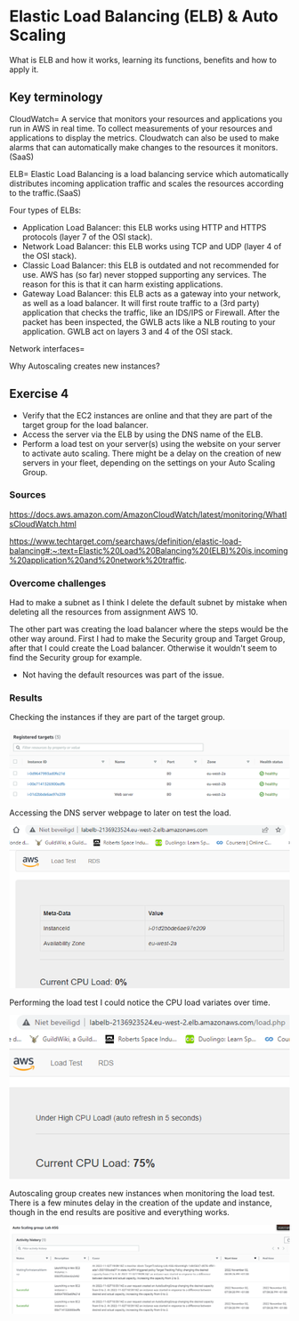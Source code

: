 # Elastic Load Balancing (ELB) & Auto Scaling
What is ELB and how it works, learning its functions, benefits and how to apply it.

## Key terminology
CloudWatch= A service that monitors your resources and applications you run in AWS in real time. To collect measurements of your resources and applications to display the metrics. Cloudwatch can also be used to make alarms that can automatically make changes to the resources it monitors.(SaaS)

ELB= Elastic Load Balancing is a load balancing service which automatically distributes incoming application traffic and scales the resources according to the traffic.(SaaS)

Four types of ELBs:
- Application Load Balancer: this ELB works using HTTP and HTTPS protocols (layer 7 of the OSI stack).
- Network Load Balancer: this ELB works using TCP and UDP (layer 4 of the OSI stack).
- Classic Load Balancer: this ELB is outdated and not recommended for use. AWS has (so far) never stopped supporting any services. The reason for this is that it can harm existing applications.
- Gateway Load Balancer: this ELB acts as a gateway into your network, as well as a load balancer. It will first route traffic to a (3rd party) application that checks the traffic, like an IDS/IPS or Firewall. After the packet has been inspected, the GWLB acts like a NLB routing to your application. GWLB act on layers 3 and 4 of the OSI stack.

Network interfaces= 

Why Autoscaling creates new instances?

## Exercise 4
- Verify that the EC2 instances are online and that they are part of the target group for the load balancer.
- Access the server via the ELB by using the DNS name of the ELB.
- Perform a load test on your server(s) using the website on your server to activate auto scaling. There might be a delay on the creation of new servers in your fleet, depending on the settings on your Auto Scaling Group.

### Sources
https://docs.aws.amazon.com/AmazonCloudWatch/latest/monitoring/WhatIsCloudWatch.html

https://www.techtarget.com/searchaws/definition/elastic-load-balancing#:~:text=Elastic%20Load%20Balancing%20(ELB)%20is,incoming%20application%20and%20network%20traffic.

### Overcome challenges
Had to make a subnet as I think I delete the default subnet by mistake when deleting all the resources from assignment AWS 10.

The other part was creating the load balancer where the steps would be the other way around. First I had to make the Security group and Target Group, after that I could create the Load balancer. Otherwise it wouldn't seem to find the Security group for example.

- Not having the default resources was part of the issue.

### Results
Checking the instances if they are part of the target group.

![alt text](https://github.com/Techgrounds-Cloud-9/cloud-9-Ephraim52/blob/97e451f74572cd40cecb3ce5ec5389887ba67f93/00_includes/week%206/AWS%2011/AWS11_ex4_target_group.png)

Accessing the DNS server webpage to later on test the load.

![alt text](https://github.com/Techgrounds-Cloud-9/cloud-9-Ephraim52/blob/97e451f74572cd40cecb3ce5ec5389887ba67f93/00_includes/week%206/AWS%2011/AWS11_ex4_DNS_server.png)

Performing the load test I could notice the CPU load variates over time.

![alt text](https://github.com/Techgrounds-Cloud-9/cloud-9-Ephraim52/blob/97e451f74572cd40cecb3ce5ec5389887ba67f93/00_includes/week%206/AWS%2011/AWS11_ex4_load_test.png)

Autoscaling group creates new instances when monitoring the load test. There is a few minutes delay in the creation of the update and instance, though in the end results are positive and everything works.

![alt text](https://github.com/Techgrounds-Cloud-9/cloud-9-Ephraim52/blob/97e451f74572cd40cecb3ce5ec5389887ba67f93/00_includes/week%206/AWS%2011/AWS11_ex4_ASG_activity.png)
